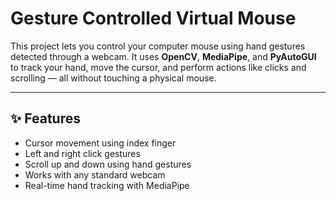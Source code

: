 # Gesture Controlled Virtual Mouse
This project lets you control your computer mouse using hand gestures detected through a webcam. It uses **OpenCV**, **MediaPipe**, and **PyAutoGUI** to track your hand, move the cursor, and perform actions like clicks and scrolling — all without touching a physical mouse.

---

## ✨ Features
- Cursor movement using index finger
- Left and right click gestures
- Scroll up and down using hand gestures
- Works with any standard webcam
- Real-time hand tracking with MediaPipe

